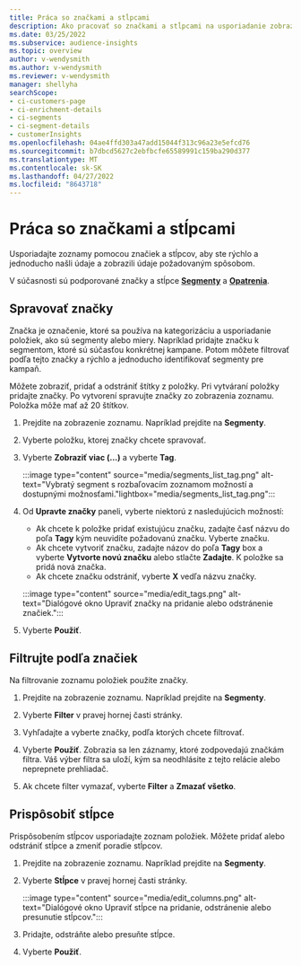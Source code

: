 ```yaml
---
title: Práca so značkami a stĺpcami
description: Ako pracovať so značkami a stĺpcami na usporiadanie zobrazení zoznamu
ms.date: 03/25/2022
ms.subservice: audience-insights
ms.topic: overview
author: v-wendysmith
ms.author: v-wendysmith
ms.reviewer: v-wendysmith
manager: shellyha
searchScope:
- ci-customers-page
- ci-enrichment-details
- ci-segments
- ci-segment-details
- customerInsights
ms.openlocfilehash: 04ae4ffd303a47add15044f313c96a23e5efcd76
ms.sourcegitcommit: b7dbcd5627c2ebfbcfe65589991c159ba290d377
ms.translationtype: MT
ms.contentlocale: sk-SK
ms.lasthandoff: 04/27/2022
ms.locfileid: "8643718"
---
```

# <a name="work-with-tags-and-columns"></a>Práca so značkami a stĺpcami

Usporiadajte zoznamy pomocou značiek a stĺpcov, aby ste rýchlo a jednoducho našli údaje a zobrazili údaje požadovaným spôsobom.

V súčasnosti sú podporované značky a stĺpce **[Segmenty](segments.md)** a **[Opatrenia](measures.md)**.

## <a name="manage-tags"></a>Spravovať značky

Značka je označenie, ktoré sa používa na kategorizáciu a usporiadanie položiek, ako sú segmenty alebo miery. Napríklad pridajte značku k segmentom, ktoré sú súčasťou konkrétnej kampane. Potom môžete filtrovať podľa tejto značky a rýchlo a jednoducho identifikovať segmenty pre kampaň.

Môžete zobraziť, pridať a odstrániť štítky z položky. Pri vytváraní položky pridajte značky. Po vytvorení spravujte značky zo zobrazenia zoznamu. Položka môže mať až 20 štítkov.

1. Prejdite na zobrazenie zoznamu. Napríklad prejdite na **Segmenty**.

1. Vyberte položku, ktorej značky chcete spravovať.

1. Vyberte **Zobraziť viac (...)** a vyberte **Tag**.

   :::image type="content" source="media/segments_list_tag.png" alt-text="Vybratý segment s rozbaľovacím zoznamom možností a dostupnými možnosťami."lightbox="media/segments_list_tag.png":::

1. Od **Upravte značky** paneli, vyberte niektorú z nasledujúcich možností:

   - Ak chcete k položke pridať existujúcu značku, zadajte časť názvu do poľa **Tagy** kým neuvidíte požadovanú značku. Vyberte značku.
   - Ak chcete vytvoriť značku, zadajte názov do poľa **Tagy** box a vyberte **Vytvorte novú značku** alebo stlačte **Zadajte**. K položke sa pridá nová značka.
   - Ak chcete značku odstrániť, vyberte **X** vedľa názvu značky.

   :::image type="content" source="media/edit_tags.png" alt-text="Dialógové okno Upraviť značky na pridanie alebo odstránenie značiek.":::

1. Vyberte **Použiť**.

## <a name="filter-on-tags"></a>Filtrujte podľa značiek

Na filtrovanie zoznamu položiek použite značky.

1. Prejdite na zobrazenie zoznamu. Napríklad prejdite na **Segmenty**.

1. Vyberte **Filter** v pravej hornej časti stránky.

1. Vyhľadajte a vyberte značky, podľa ktorých chcete filtrovať.

1. Vyberte **Použiť**. Zobrazia sa len záznamy, ktoré zodpovedajú značkám filtra. Váš výber filtra sa uloží, kým sa neodhlásite z tejto relácie alebo neprepnete prehliadač.

1. Ak chcete filter vymazať, vyberte **Filter** a **Zmazať všetko**.

## <a name="customize-columns"></a>Prispôsobiť stĺpce

Prispôsobením stĺpcov usporiadajte zoznam položiek. Môžete pridať alebo odstrániť stĺpce a zmeniť poradie stĺpcov.

1. Prejdite na zobrazenie zoznamu. Napríklad prejdite na **Segmenty**.

1. Vyberte **Stĺpce** v pravej hornej časti stránky.

   :::image type="content" source="media/edit_columns.png" alt-text="Dialógové okno Upraviť stĺpce na pridanie, odstránenie alebo presunutie stĺpcov.":::

1. Pridajte, odstráňte alebo presuňte stĺpce.

1. Vyberte **Použiť**.
